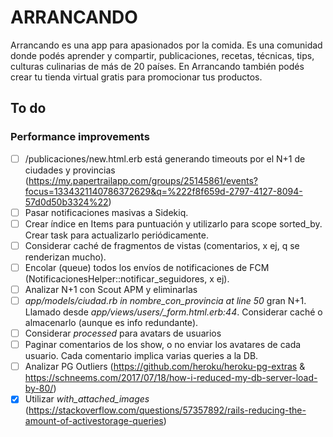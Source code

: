 # ARRANCANDO

Arrancando es una app para apasionados por la comida. Es una comunidad donde podés aprender y compartir, publicaciones, recetas, técnicas, tips, culturas culinarias de más de 20 países. En Arrancando también podés crear tu tienda virtual gratis para promocionar tus productos.

## To do
### Performance improvements

- [ ] /publicaciones/new.html.erb está generando timeouts por el N+1 de ciudades y provincias (https://my.papertrailapp.com/groups/25145861/events?focus=1334321140786372629&q=%222f8f659d-2797-4127-8094-57d0d50b3324%22)
- [ ] Pasar notificaciones masivas a Sidekiq.
- [ ] Crear índice en Items para puntuación y utilizarlo para scope sorted_by. Crear task para actualizarlo periódicamente.
- [ ] Considerar caché de fragmentos de vistas (comentarios, x ej, q se renderizan mucho).
- [ ] Encolar (queue) todos los envíos de notificaciones de FCM (NotificacionesHelper::notificar_seguidores, x ej).
- [ ] Analizar N+1 con Scout APM y eliminarlas
- [ ] *app/models/ciudad.rb in nombre_con_provincia at line 50* gran N+1. Llamado desde *app/views/users/_form.html.erb:44*. Considerar caché o almacenarlo (aunque es info redundante).
- [ ] Considerar *processed* para avatars de usuarios
- [ ] Paginar comentarios de los show, o no enviar los avatares de cada usuario. Cada comentario implica varias queries a la DB.
- [ ] Analizar PG Outliers (https://github.com/heroku/heroku-pg-extras & https://schneems.com/2017/07/18/how-i-reduced-my-db-server-load-by-80/)
- [x] Utilizar *with_attached_images* (https://stackoverflow.com/questions/57357892/rails-reducing-the-amount-of-activestorage-queries)